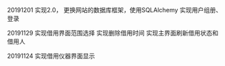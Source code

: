 20191201
实现2.0，
更换网站的数据库框架，使用SQLAlchemy
实现用户组册、登录

20191129
实现借用界面范围选择
实现删除借用时间
实现主界面刷新借用状态和借用人

20191124
实现借用仪器界面显示

